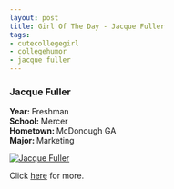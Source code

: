 ```yaml
--- 
layout: post
title: Girl Of The Day - Jacque Fuller
tags: 
- cutecollegegirl
- collegehumor
- jacque fuller
---
```

<h3>Jacque Fuller</h3><p><b>Year: </b>Freshman<br><b>School: </b>Mercer<br><b>Hometown: </b>McDonough GA<br><b>Major: </b>Marketing</p><p><a class="image" href="http://www.collegehumor.com/cutecollegegirl/JacqueF" target="_blank"><img src="{{ site.url }}/images/cutecollegegirl/Jacque-Fuller_03e0cc02d9db57b217764ab9c6cad42c.jpg" alt="Jacque Fuller" /></a></p><p>Click <a href="http://www.collegehumor.com/cutecollegegirl/JacqueF" target="_blank">here</a> for more.</p>
